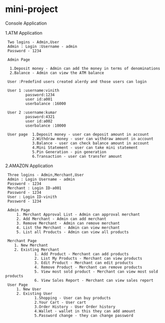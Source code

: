 # mini-project
Console Application

1.ATM Application


     Two logins - Admin,User
     Admin : Login :Username - admin
     Password - 1234

     Admin Page

      1.Deposit money - Admin can add the money in terms of denominations
      2.Balance - Admin can view the ATM balance
 
     User :Predefind users created alerdy and those users can login

     User 1 :username:vinith
             password:1234
             user id:a001
             userbalance :16000
        
     User 2 :username:kumar
             password:4321
             user id:a002
             userbalance :10000
     
     User page  1.Deposit money - user can deposit amount in account
                2.Withdraw money - user can withdraw amount in account
                3.Balance - user can check balance amount in account
                4.Mini Statement - user can take mini statement
                5.Pin Generation - pin generation
                6.Transaction - user can transfer amount 

2.AMAZON Application

     Three logins - Admin,Merchant,User
     Admin : Login Username - admin
     Password - 1234
     Merchant : Login ID-a001
     Password - 1234
     User : Login ID-vinith
     Password - 1234

     Admin Page
         1. Merchant Approval List - Admin can approval merchant
         2. Add Merchant - Admin can add merchant
         3. Remove Merchant - Admin can remove merchant
         4. List the Merchant - Admin can view merchant
         5. List all Products - Admin can view all products
         
     Merchant Page
        1. New Merchant
        2. Existing Merchant
                 1. Add Product - Merchant can add products
                 2. List My Products - Merchant can view products
                 3. Edit Product - Merchant can edit products
                 4. Remove Product - Merchant can remove products
                 5. View most sold product - Merchant can view most sold products
                 6. View Sales Report - Merchant can view sales report
     User Page
         1. New User
         2. Existing User
                 1.Shopping - User can buy products
                 2.Your Cart - User cart
                 3.Order History - User Order history
                 4.Wallet - wallet in this they can add amount
                 5.Password change - they can change password
          
          
                
     
